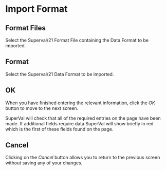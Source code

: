 # Import Format



## Format Files

Select the Superval/21 Format File containing the Data Format to be
imported.

## Format

Select the Superval/21 Data Format to be imported.

## OK

When you have finished entering the relevant information, click the _OK_
button to move to the next screen.

SuperVal will check that all of the required entries on the page have
been made. If additional fields require data SuperVal will show briefly
in red which is the first of these fields found on the page.

## Cancel

Clicking on the _Cancel_ button allows you to return to the previous
screen without saving any of your changes.
